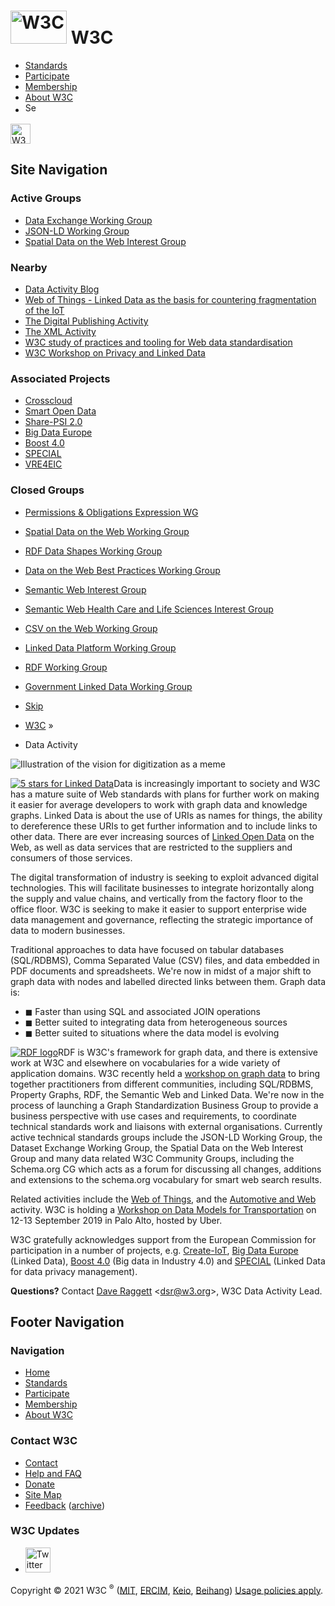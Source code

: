 [<img src="https://www.w3.org/2008/site/images/logo-w3c-mobile-lg" alt="W3C" width="90" height="53" />](https://www.w3.org/) <span class="alt-logo">W3C</span>
==============================================================================================================================================================

-   [Standards](https://www.w3.org/standards/)
-   [Participate](https://www.w3.org/participate/)
-   [Membership](https://www.w3.org/Consortium/membership)
-   [About W3C](https://www.w3.org/Consortium/)
-   <img src="https://www.w3.org/2008/site/images/search-button" alt="Search" class="submit" width="21" height="17" />

<img src="https://www.w3.org/2008/site/images/logo-shadow" alt="W3C" height="32" />

Site Navigation
---------------

### <span class="ribbon">**Active Groups**</span>

-   [Data Exchange Working Group](https://www.w3.org/2017/dxwg/)
-   [JSON-LD Working Group](https://www.w3.org/2018/json-ld-wg/)
-   [Spatial Data on the Web Interest Group](https://www.w3.org/2017/sdwig/)

### <span class="ribbon">**Nearby**</span>

-   [Data Activity Blog](https://www.w3.org/blog/data/)
-   [Web of Things - Linked Data as the basis for countering fragmentation of the IoT](https://www.w3.org/WoT/)
-   [The Digital Publishing Activity](https://www.w3.org/dpub/)
-   [The XML Activity](https://www.w3.org/XML/)
-   [W3C study of practices and tooling for Web data standardisation](https://www.w3.org/2017/12/odi-study/)
-   [W3C Workshop on Privacy and Linked Data](https://www.w3.org/2018/vocabws/)

### <span class="ribbon">**Associated Projects**</span>

-   [Crosscloud](http://crosscloud.org/)
-   [Smart Open Data](http://www.smartopendata.eu/)
-   [Share-PSI 2.0](https://www.w3.org/2013/share-psi/)
-   [Big Data Europe](http://www.big-data-europe.eu/)
-   [Boost 4.0](http://boost40.eu/)
-   [SPECIAL](https://www.specialprivacy.eu/)
-   [VRE4EIC](https://www.vre4eic.eu/)

### <span class="ribbon">**Closed Groups**</span>

-   [Permissions & Obligations Expression WG](https://www.w3.org/2016/poe/)
-   [Spatial Data on the Web Working Group](https://www.w3.org/2015/spatial/)
-   [RDF Data Shapes Working Group](https://www.w3.org/2014/data-shapes/)
-   [Data on the Web Best Practices Working Group](https://www.w3.org/2013/dwbp/)
-   [Semantic Web Interest Group](https://www.w3.org/2001/sw/interest/)
-   [Semantic Web Health Care and Life Sciences Interest Group](https://www.w3.org/2001/sw/hcls/)
-   [CSV on the Web Working Group](https://www.w3.org/2013/csvw/)
-   [Linked Data Platform Working Group](https://www.w3.org/2012/ldp/)
-   [RDF Working Group](https://www.w3.org/2011/rdf-wg/)
-   [Government Linked Data Working Group](https://www.w3.org/2011/gld/)

-   [Skip](https://www.w3.org/2013/data/#w3c_content_body "Skip to content (e.g., when browsing via audio)")
-   [W3C](https://www.w3.org/) <span class="cr">»</span>
-   Data Activity

![Illustration of the vision for digitization as a meme](https://www.w3.org/comm/assets/stock/shutterstock_728178127-500px.jpg)

[![5 stars for Linked Data](https://www.w3.org/DesignIssues/diagrams/lod/597992118v2_350x350_Back.jpg)](https://www.w3.org/DesignIssues/LinkedData.html)Data is increasingly important to society and W3C has a mature suite of Web standards with plans for further work on making it easier for average developers to work with graph data and knowledge graphs. Linked Data is about the use of URIs as names for things, the ability to dereference these URIs to get further information and to include links to other data. There are ever increasing sources of [Linked Open Data](https://lod-cloud.net/) on the Web, as well as data services that are restricted to the suppliers and consumers of those services.

The digital transformation of industry is seeking to exploit advanced digital technologies. This will facilitate businesses to integrate horizontally along the supply and value chains, and vertically from the factory floor to the office floor. W3C is seeking to make it easier to support enterprise wide data management and governance, reflecting the strategic importance of data to modern businesses.

Traditional approaches to data have focused on tabular databases (SQL/RDBMS), Comma Separated Value (CSV) files, and data embedded in PDF documents and spreadsheets. We're now in midst of a major shift to graph data with nodes and labelled directed links between them. Graph data is:

-   ◼ Faster than using SQL and associated JOIN operations
-   ◼ Better suited to integrating data from heterogeneous sources
-   ◼ Better suited to situations where the data model is evolving

[![RDF logo](https://www.w3.org/2013/data/rdf.png)](https://www.w3.org/TR/?tag=data)RDF is W3C's framework for graph data, and there is extensive work at W3C and elsewhere on vocabularies for a wide variety of application domains. W3C recently held a [workshop on graph data](https://www.w3.org/Data/events/data-ws-2019/) to bring together practitioners from different communities, including SQL/RDBMS, Property Graphs, RDF, the Semantic Web and Linked Data. We're now in the process of launching a Graph Standardization Business Group to provide a business perspective with use cases and requirements, to coordinate technical standards work and liaisons with external organisations. Currently active technical standards groups include the JSON-LD Working Group, the Dataset Exchange Working Group, the Spatial Data on the Web Interest Group and many data related W3C Community Groups, including the Schema.org CG which acts as a forum for discussing all changes, additions and extensions to the schema.org vocabulary for smart web search results.

Related activities include the [Web of Things](https://www.w3.org/WoT/), and the [Automotive and Web](https://www.w3.org/auto/wg/) activity. W3C is holding a [Workshop on Data Models for Transportation](https://www.w3.org/auto/events/data-ws-2019/index.html) on 12-13 September 2019 in Palo Alto, hosted by Uber.

W3C gratefully acknowledges support from the European Commission for participation in a number of projects, e.g. [Create-IoT](https://european-iot-pilots.eu/create-iot/), [Big Data Europe](http://www.big-data-europe.eu/) (Linked Data), [Boost 4.0](https://boost40.eu/) (Big data in Industry 4.0) and [SPECIAL](https://www.specialprivacy.eu/) (Linked Data for data privacy management).

**Questions?** Contact [Dave Raggett](mailto:dsr@w3.org) &lt;dsr@w3.org&gt;, W3C Data Activity Lead.

Footer Navigation
-----------------

### Navigation

-   [Home](https://www.w3.org/)
-   [Standards](https://www.w3.org/standards/)
-   [Participate](https://www.w3.org/participate/)
-   [Membership](https://www.w3.org/Consortium/membership)
-   [About W3C](https://www.w3.org/Consortium/)

### Contact W3C

-   [Contact](https://www.w3.org/Consortium/contact)
-   [Help and FAQ](https://www.w3.org/Help/)
-   [Donate](https://www.w3.org/Consortium/sup)
-   [Site Map](https://www.w3.org/Consortium/siteindex)
-   [Feedback](mailto:site-comments@w3.org) ([archive](https://lists.w3.org/Archives/Public/site-comments/))

### W3C Updates

-   [<img src="https://www.w3.org/2008/site/images/Twitter_bird_logo_2012.svg" alt="Twitter" class="social-icon" height="40" />](https://twitter.com/W3C "Follow W3C on Twitter")

Copyright © 2021 W3C <sup>®</sup> ([MIT](https://www.csail.mit.edu/), [ERCIM](https://www.ercim.eu/), [Keio](http://www.keio.ac.jp/), [Beihang](https://ev.buaa.edu.cn/)) [Usage policies apply](http://www.w3.org/Consortium/Legal/2002/ipr-notice-20021231).
